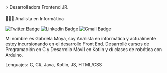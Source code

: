 
### 
⚡ Desarrolladora Frontend JR.

👩🏾‍💻 Analista en Informática

[![Twitter Badge](https://img.shields.io/badge/-Gaby_Moya-1ca0f1?style=flat-square&logo=twitter&logoColor=white&link=https://twitter.com/GabiAleMoya)](https://twitter.com/GabiAleMoya) ![Linkedin Badge](https://img.shields.io/badge/-Gaby_Moya-blue?style=flat-square&logo=Linkedin&logoColor=white&link=https://www.linkedin.com/in/gabialemoya/) ![Gmail Badge](https://img.shields.io/badge/-gmgabiale72@gmail.com-c14438?style=flat-square&logo=Gmail&logoColor=white&link=mailto:gmgabiale72@gmail.com)

Mi nombre es Gabriela Moya, soy Analista en informática y actualmente estoy incursionando en el desarrollo Front End. Desarrollé cursos de Programación en C y Desarrollo Móvil en Kotlin y dí clases de robótica con Arduino.

Lenguajes: C, C#, Java, Kotlin, JS, HTML/CSS
<!--
**Gabialemoya/Gabialemoya** is a ✨ _special_ ✨ repository because its `README.md` (this file) appears on your GitHub profile.

Here are some ideas to get you started:

- 🔭 I’m currently working on ...
- 🌱 I’m currently learning ...
- 👯 I’m looking to collaborate on ...
- 🤔 I’m looking for help with ...
- 💬 Ask me about ...
- 📫 How to reach me: ...
- 😄 Pronouns: ...
- ⚡ Fun fact: ...
-->
